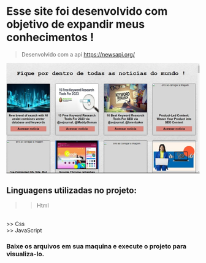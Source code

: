 # Esse site foi desenvolvido com objetivo de expandir meus conhecimentos !

> Desenvolvido com a api https://newsapi.org/

<img src="./assets/img/redme.jpeg">

## Linguagens utilizadas no projeto:

>> Html
<br>
>> Css
<br>
>> JavaScript

### Baixe os arquivos em sua maquina e execute o projeto para visualiza-lo.